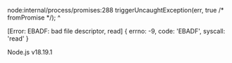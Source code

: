 node:internal/process/promises:288
            triggerUncaughtException(err, true /* fromPromise */);
            ^

[Error: EBADF: bad file descriptor, read] {
  errno: -9,
  code: 'EBADF',
  syscall: 'read'
}

Node.js v18.19.1
